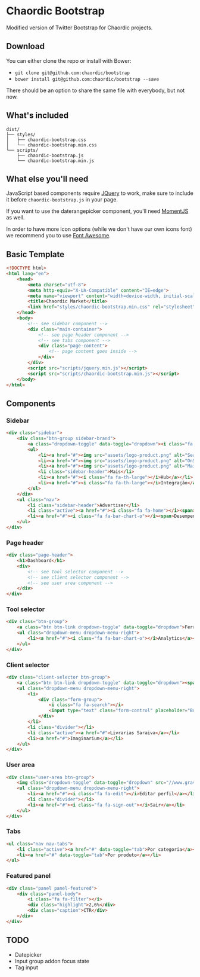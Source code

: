 Chaordic Bootstrap
=========

Modified version of Twitter Bootstrap for Chaordic projects.

Download
--------

You can either clone the repo or install with Bower:

-   `git clone git@github.com:chaordic/bootstrap`
-   `bower install git@github.com:chaordic/bootstrap --save`

There should be an option to share the same file with everybody, but not now.

What's included
---------------

```
dist/
├── styles/
│   ├── chaordic-bootstrap.css
│   └── chaordic-bootstrap.min.css
└── scripts/
    ├── chaordic-bootstrap.js
    └── chaordic-bootstrap.min.js
```

What else you'll need
---------------------

JavaScript based components require [JQuery](http://jquery.com/) to work, make sure to include it before `chaordic-bootstrap.js` in your page.

If you want to use the daterangepicker component, you'll need [MomentJS](http://momentjs.com/) as well.

In order to have more icon options (while we don't have our own icons font) we recommend you to use [Font Awesome](http://fontawesome.io/).

Basic Template
--------------

```html
<!DOCTYPE html>
<html lang="en">
    <head>
        <meta charset="utf-8">
        <meta http-equiv="X-UA-Compatible" content="IE=edge">
        <meta name="viewport" content="width=device-width, initial-scale=1">
        <title>Chaordic Market</title>
        <link href="styles/chaordic-bootstrap.min.css" rel="stylesheet">
    </head>
    <body>
        <!-- see sidebar component -->
        <div class="main-container">
            <!-- see page header component -->
            <!-- see tabs component -->
            <div class="page-content">
                <!-- page content goes inside -->
            </div>
        </div>
        <script src="scripts/jquery.min.js"></script>
        <script src="scripts/chaordic-bootstrap.min.js"></script>
    </body>
</html>
```

Components
----------

### Sidebar

```html
<div class="sidebar">
    <div class="btn-group sidebar-brand">
        <a class="dropdown-toggle" data-toggle="dropdown"><i class="fa fa-angle-down"></i></a>
        <ul>
            <li><a href="#"><img src="assets/logo-product.png" alt="Search"></a></li>
            <li><a href="#"><img src="assets/logo-product.png" alt="OnSite"></a></li>
            <li><a href="#"><img src="assets/logo-product.png" alt="Mail"></a></li>
            <li class="sidebar-header">Mais</li>
            <li><a href="#"><i class="fa fa-th-large"></i>Hub</a></li>
            <li><a href="#"><i class="fa fa-th-large"></i>Integração</a></li>
        </ul>
    </div>
    <ul class="nav">
        <li class="sidebar-header">Advertiser</li>
        <li class="active"><a href="#"><i class="fa fa-home"></i><span>Dashboard</span></a></li>
        <li><a href="#"><i class="fa fa-bar-chart-o"></i><span>Desempenho</span></a></li>
    </ul>
</div>
```

### Page header

```html
<div class="page-header">
    <h1>Dashboard</h1>
    <div>
        <!-- see tool selector component -->
        <!-- see client selector component -->
        <!-- see user area component -->
    </div>
</div>
```

### Tool selector
```html
<div class="btn-group">
    <a class="btn btn-link dropdown-toggle" data-toggle="dropdown">Ferramentas <i class="fa fa-angle-down"></i></a>
    <ul class="dropdown-menu dropdown-menu-right">
        <li><a href="#"><i class="fa fa-bar-chart-o"></i>Analytics</a></li>
    </ul>
</div>
```

### Client selector

```html
<div class="client-selector btn-group">
    <a class="btn btn-link dropdown-toggle" data-toggle="dropdown"><span id="selectedClientName">Livrarias Saraiva</span> <i class="fa fa-angle-down"></i></a>
    <ul class="dropdown-menu dropdown-menu-right">
        <li>
            <div class="form-group">
                <i class="fa fa-search"></i>
                <input type="text" class="form-control" placeholder="Busca">
            </div>
        </li>
        <li class="divider"></li>
        <li class="active"><a href="#">Livrarias Saraiva</a></li>
        <li><a href="#">Imaginarium</a></li>
    </ul>
</div>
```

### User area

```html
<div class="user-area btn-group">
    <img class="dropdown-toggle" data-toggle="dropdown" src="//www.gravatar.com/avatar/c7790195a496a869aad0103fe338658f?s=32" alt="Guilherme Pacheco">
    <ul class="dropdown-menu dropdown-menu-right">
        <li><a href="#"><i class="fa fa-edit"></i>Editar perfil</a></li>
        <li class="divider"></li>
        <li><a href="#"><i class="fa fa-sign-out"></i>Sair</a></li>
    </ul>
</div>
```

### Tabs

```html
<ul class="nav nav-tabs">
    <li class="active"><a href="#" data-toggle="tab">Por categoria</a></li>
    <li><a href="#" data-toggle="tab">Por produto</a></li>
</ul>
```

### Featured panel

```html
<div class="panel panel-featured">
    <div class="panel-body">
        <i class="fa fa-filter"></i>
        <div class="highlight">2,6%</div>
        <div class="caption">CTR</div>
    </div>
</div>
```

## TODO

- Datepicker
- Input group addon focus state
- Tag input
